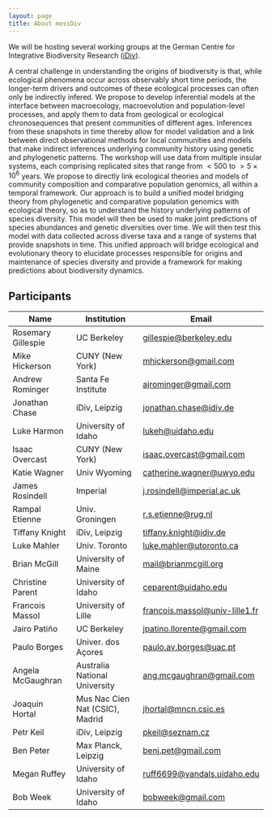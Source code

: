 ```yaml
---
layout: page
title: About messDiv
---
```


We will be hosting several working groups at the German Centre for Integrative Biodiversity Research ([iDiv](https://www.idiv.de/sdiv.html)).

A central challenge in understanding the origins of biodiversity is that, while ecological phenomena occur across observably short time periods, the longer-term drivers and outcomes of these ecological processes can often only be indirectly infered. We propose to develop inferential models at the interface between macroecology, macroevolution and population-level processes, and apply them to data from geological or ecological chronosequences that present communities of different ages. Inferences from these snapshots in time thereby allow for model validation and a link between direct observational methods for local communities and models that make indirect inferences underlying community history using genetic and phylogenetic patterns. The workshop will use data from multiple insular systems, each comprising replicated sites that range from $<500$ to $>5 \times 10^6$ years. We propose to directly link ecological theories and models of community composition and comparative population genomics, all within a temporal framework. Our approach is to  build a unified model bridging theory from phylogenetic and comparative population genomics with ecological theory, so as to understand the history underlying patterns of species diversity. This model will then be used to make joint predictions of species abundances and genetic diversities over time. We will then test this model with data collected across diverse taxa and a range of systems that provide snapshots in time. This unified approach will bridge ecological and evolutionary theory to elucidate processes responsible for origins and maintenance of species diversity and provide a framework for making predictions about biodiversity dynamics.


## Participants

| Name | Institution |	Email |
| --- | --- | --- |
| Rosemary	Gillespie | UC Berkeley | <gillespie@berkeley.edu> |
| Mike	Hickerson |	CUNY (New York) |	<mhickerson@gmail.com> |
| Andrew	Rominger | Santa Fe Institute	| <ajrominger@gmail.com> |
| Jonathan 	Chase | iDiv, Leipzig | <jonathan.chase@idiv.de> |
| Luke 	Harmon | University of Idaho | <lukeh@uidaho.edu> |
| Isaac	Overcast | CUNY (New York) | <isaac.overcast@gmail.com> |
| Katie 	Wagner | Univ Wyoming | <catherine.wagner@uwyo.edu> |
| James 	Rosindell | Imperial | <j.rosindell@imperial.ac.uk> |
| Rampal 	Etienne | Univ. Groningen | <r.s.etienne@rug.nl> |
| Tiffany	Knight | iDiv, Leipzig | <tiffany.knight@idiv.de> |
| Luke 	Mahler | Univ. Toronto | <luke.mahler@utoronto.ca> |
| Brian 	McGill | University of Maine | <mail@brianmcgill.org> |
| Christine 	Parent | University of Idaho | <ceparent@uidaho.edu> |
| Francois 	Massol | University of Lille | <francois.massol@univ-lille1.fr> |
| Jairo 	Patiño | UC Berkeley | <jpatino.llorente@gmail.com> |
| Paulo 	Borges | Univer. dos Açores | <paulo.av.borges@uac.pt> |
| Angela 	McGaughran | Australia National University | <ang.mcgaughran@gmail.com> |
| Joaquin 	Hortal | Mus Nac Cien Nat (CSIC), Madrid |	<jhortal@mncn.csic.es> |
| Petr 	Keil | iDiv, Leipzig | <pkeil@seznam.cz> |
| Ben 	Peter | Max Planck, Leipzig	| <benj.pet@gmail.com> |
| Megan 	Ruffey	| University of Idaho | <ruff6699@vandals.uidaho.edu> |
| Bob 	Week |	University of Idaho	| <bobweek@gmail.com> |

